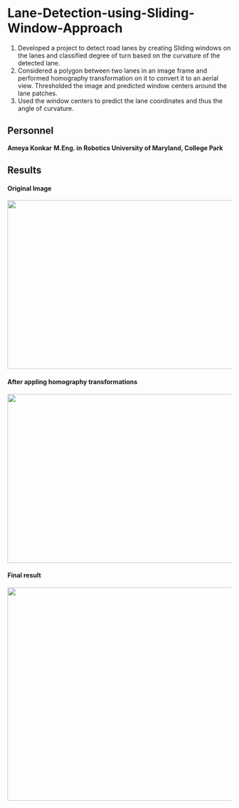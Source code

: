 # Lane-Detection-using-Sliding-Window-Approach

1.  Developed a project to detect road lanes by creating Sliding windows on the lanes and classified degree of turn based on the curvature of the detected lane.
2.  Considered a polygon between two lanes in an image frame and performed homography transformation on it to convert it to an aerial view. Thresholded the image and predicted  window centers around the lane patches.
3.  Used the window centers to predict the lane coordinates and thus the angle of curvature. 

## Personnel

**Ameya Konkar**
**M.Eng. in Robotics  University of Maryland, College Park**

## Results
#### Original Image
<img src="https://user-images.githubusercontent.com/78075049/222947402-0db3b611-ebe7-4da2-ab31-fe4a340041bf.png" width="700" height="380">

#### After appling homography transformations
<img src="https://user-images.githubusercontent.com/78075049/222947469-3a409a55-5391-4e4e-a483-0fc8b264748b.png" width="700" height="380">

#### Final result
<img src="https://user-images.githubusercontent.com/78075049/222947342-5e4a342a-4e3f-4dd3-8ab4-9a97812cebcd.png" width="900" height="480">



